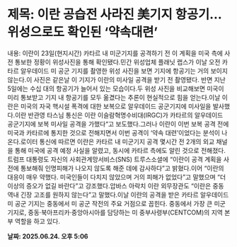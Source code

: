 # **제목: 이란 공습전 사라진 美기지 항공기…위성으로도 확인된 ‘약속대련’**

  내용: 이란이 23일(현지시간) 카타르 내 미군기지를 공격하기 전 이 계획을 미국 측에 사전 통보한 정황이 위성사진을 통해 확인됐다.민간 위성업체 플래닛 랩스가 이날 오전 카타르 알우데이드 미 공군 기지를 촬영한 위성 사진을 보면 기지에 항공기는 거의 보이지 않는다.이 사진은 같은날 이 기지가 이란의 미사일 공격을 받기 전 촬영됐다. 반면 지난 5일에는 수십 대의 항공기가 늘어서 있는 모습이다.두 위성 사진을 비교해보면 미국이 미리 통보받고 기지 내 항공기를 모두 옮겼다는 추론이 현실적으로 힘을 얻는다.이날 이란은 미국의 자국 핵시설 폭격에 대한 보복으로 알우데이드 공군기지에 미사일을 발사했다.이란 반관영 타스님 통신은 이란 이슬람혁명수비대(IRGC)가 카타르의 알우데이드 공군기지에 보복 미사일 공격을 가했다“고 보도했다.그러나 이란이 이번 보복 공격 전에 미국과 카타르에 통지한 것으로 전해지면서 이번 공격이 ‘약속 대련’이었다는 분석이 나온다.로이터 통신에 따르면 이란은 카타르 내 미군기지 공격 몇시간 전 2개의 외교 채널을 통해 미국에 공격 예정 사실을 알렸고, 동시에 카타르 측에도 알린 것으로 전해졌다.트럼프 대통령도 자신의 사회관계망서비스(SNS) 트루스소셜에 “이란이 공격 계획을 사전에 통보해줘 인명피해가 나오지 않도록 해준 데에 감사하다”고 밝혔다.이어 “이란의 대응이 매우 약했다. 미국인들이 다치지 않았으며 거의 피해가 없었다”고 말했으며 “더 이상의 증오가 없길 바란다”고 강조했다.압바스 아락치 이란 외무장관도 “이란은 중동 역내 긴장 고조를 원하지 않는다”고 말했다.이날 이란의 공격을 받은 카타르 알우데이드 미 공군 기지는 중동에서 미 공군 작전의 주요 거점으로 꼽힌다. 중동에서 가장 큰 미군 기지로, 중동·북아프리카·중앙아시아를 담당하는 미 중부사령부(CENTCOM)의 지역 본부 역할을 하고 있다.

  **날짜: 2025.06.24. 오후 5:06**